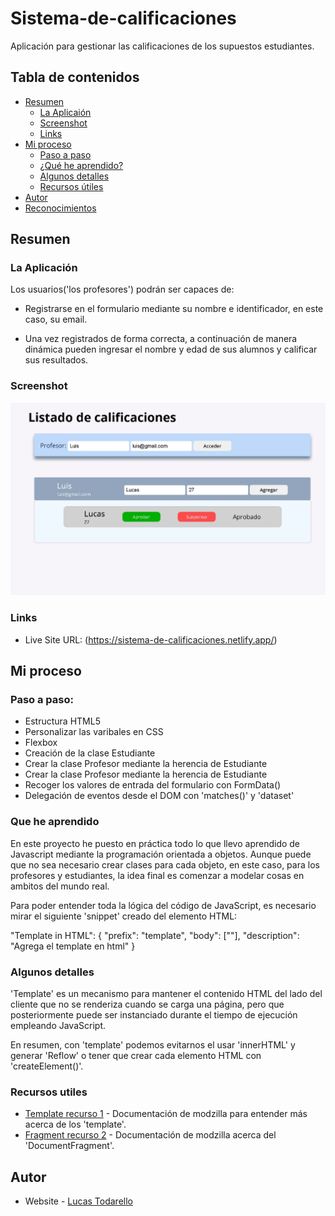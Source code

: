# Sistema-de-calificaciones

Aplicación para gestionar las calificaciones de los supuestos estudiantes.

## Tabla de contenidos

- [Resumen](#resumen)
  - [La Aplicaión](#la-aplicacion)
  - [Screenshot](#screenshot)
  - [Links](#links)
- [Mi proceso](#mi-proceso)
  - [Paso a paso](#paso-a-paso)
  - [¿Qué he aprendido?](#que-he-aprendido)
  - [Algunos detalles](#algunos-detalles)
  - [Recursos útiles](#recursos-utiles)
- [Autor](#autor)
- [Reconocimientos](#reconocimientos)


## Resumen

### La Aplicación

Los usuarios('los profesores') podrán ser capaces de:

- Registrarse en el formulario mediante su nombre e identificador, en este caso, su email.

- Una vez registrados de forma correcta, a continuación de manera dinámica pueden ingresar el nombre y edad de sus alumnos y calificar sus resultados.

### Screenshot

![](./screenshot.jpeg)

### Links

- Live Site URL: (https://sistema-de-calificaciones.netlify.app/)

## Mi proceso

### Paso a paso:

- Estructura HTML5
- Personalizar las varibales en CSS
- Flexbox
- Creación de la clase Estudiante
- Crear la clase Profesor mediante la herencia de Estudiante
- Crear la clase Profesor mediante la herencia de Estudiante
- Recoger los valores de entrada del formulario con FormData()
- Delegación de eventos desde el DOM con 'matches()' y 'dataset'


### Que he aprendido

En este proyecto he puesto en práctica todo lo que llevo aprendido de Javascript mediante la programación orientada a objetos. Aunque puede que no sea necesario crear clases para cada objeto, en este caso, para los profesores y estudiantes, la idea final es comenzar a modelar cosas en ambitos del mundo real.

Para poder entender toda la lógica del código de JavaScript, es necesario mirar el siguiente 'snippet' creado del elemento HTML:

"Template in HTML": {
    "prefix": "template",
    "body": ["<template>$1</template>"],
    "description": "Agrega el template en html"
}

### Algunos detalles

'Template' es un mecanismo para mantener el contenido HTML del lado del cliente que no se renderiza cuando se carga una página, pero que posteriormente puede ser instanciado durante el tiempo de ejecución empleando JavaScript.

En resumen, con 'template' podemos evitarnos el usar 'innerHTML' y generar 'Reflow' o tener que crear cada elemento HTML con 'createElement()'.

### Recursos utiles

- [Template recurso 1](https://developer.mozilla.org/en-US/docs/Web/HTML/Element/template#avoiding_documentfragment_pitfall) - Documentación de modzilla para entender más acerca de los 'template'.
- [Fragment recurso 2](https://developer.mozilla.org/en-US/docs/Web/API/DocumentFragment) - Documentación de modzilla acerca del 'DocumentFragment'.

## Autor

- Website - [Lucas Todarello](https://lucas-todarello-portfolio.netlify.app/)

